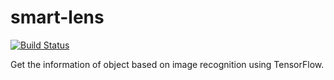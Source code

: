 # smart-lens

[![Build Status](https://travis-ci.org/kevalpatel2106/smart-lens.svg?branch=master)](https://travis-ci.org/kevalpatel2106/smart-lens)

Get the information of object based on image recognition using TensorFlow.
